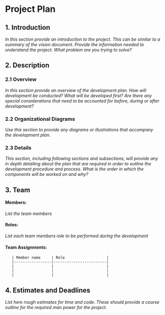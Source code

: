 # Project Plan

## 1. Introduction

_In this section provide an introduction to the project. This can be similar to a summary of the vision document. Provide the information needed to understand the project. What problem are you trying to solve?_

## 2. Description

### 2.1 Overview

_In this section provide an overview of the development plan. How will development be conducted? What will be developed first? Are there any special considerations that need to be accounted for before, during or after development?_

### 2.2 Organizational Diagrams

_Use this section to provide any diagrams or illustrations that accompany the development plan._

### 2.3 Details

_This section, including following sections and subsections, will provide any in depth detailing about the plan that are required in order to outline the development procedure and process. What is the order in which the components will be worked on and why?_

## 3. Team

#### Members:

_List the team members_

#### Roles:

_List each team members role to be performed during the development_

#### Team Assignments:

       | Member name     | Role                   |
       |-----------------|------------------------|
       |                 |                        |
       |                 |                        |
       |             	 |                        |

## 4. Estimates and Deadlines

_List here rough estimates for time and code. These should provide a course outline for the required man power for the project._
